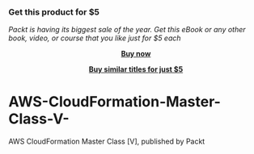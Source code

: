 
### Get this product for $5

<i>Packt is having its biggest sale of the year. Get this eBook or any other book, video, or course that you like just for $5 each</i>


<b><p align='center'>[Buy now](https://packt.link/9781789343694)</p></b>


<b><p align='center'>[Buy similar titles for just $5](https://subscription.packtpub.com/search)</p></b>


# AWS-CloudFormation-Master-Class-V-
AWS CloudFormation Master Class [V], published by Packt
